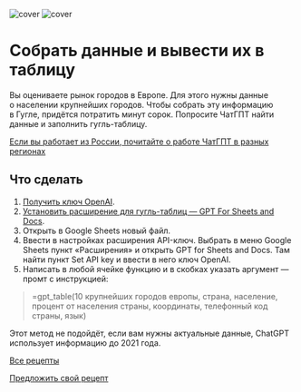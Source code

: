 ![cover](https://github.com/Open-Prompting/Open-Prompting/blob/ce565a41c1629b22a152379900b6faafe32b0163/images/cover-data-light.svg#gh-light-mode-only)
![cover](https://github.com/Open-Prompting/Open-Prompting/blob/ce565a41c1629b22a152379900b6faafe32b0163/images/cover-data-dark.svg#gh-dark-mode-only)

# Собрать данные и вывести их в таблицу

Вы&nbsp;оцениваете рынок городов в&nbsp;Европе. Для этого нужны данные о&nbsp;населении крупнейших городов. Чтобы собрать эту информацию в&nbsp;Гугле, придётся потратить минут сорок. Попросите ЧатГПТ найти данные и&nbsp;заполнить гугль-таблицу.

[Если вы работает из России, почитайте о работе ЧатГПТ в разных регионах](https://github.com/Open-Prompting/Knowledge-Base/blob/4bc207e6c151bc60f8d44f9064425be4a603e976/content/articles/ruchatgpt/ruchatgpt.md)

## Что сделать
1. [Получить ключ OpenAI](https://platform.openai.com/account/api-keys).
2. [Установить расширение для гугль-таблиц&nbsp;&mdash; GPT For Sheets and Docs](https://workspace.google.com/marketplace/app/gpt_for_sheets_and_docs/677318054654).
3. Открыть в&nbsp;Google Sheets новый файл.
4. Ввести в&nbsp;настройках расширения API-ключ. Выбрать в&nbsp;меню Google Sheets пункт &laquo;Расширения&raquo; и&nbsp;открыть GPT for Sheets and Docs. Там найти пункт Set API key и&nbsp;ввести в&nbsp;него ключ OpenAI.
5. Написать в&nbsp;любой ячейке функцию и&nbsp;в&nbsp;скобках указать аргумент&nbsp;&mdash; промт с&nbsp;инструкцией:
> =gpt_table(10 крупнейших городов европы, страна, население, процент от&nbsp;населения страны, координаты, телефонный код страны, язык)

Этот метод не&nbsp;подойдёт, если вам нужны актуальные данные, ChatGPT использует информацию до&nbsp;2021&nbsp;года.

[Все рецепты](https://github.com/Open-Prompting/Open-Prompting/blob/main/README.md#user-content-рецепты)

[Предложить свой рецепт](#)
